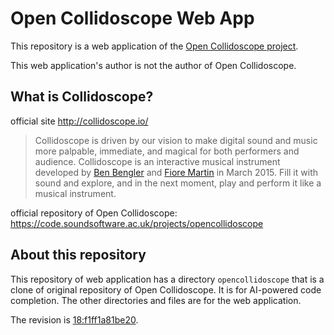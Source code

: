 # Open Collidoscope Web App

This repository is a web application of the [Open Collidoscope project](https://code.soundsoftware.ac.uk/projects/opencollidoscope).

This web application's author is not the author of Open Collidoscope.

## What is Collidoscope?

official site <http://collidoscope.io/>

> Collidoscope is driven by our vision to make digital sound and music more palpable, immediate, and magical for both performers and audience.
> Collidoscope is an interactive musical instrument developed by [Ben Bengler](http://benbengler.com/) and [Fiore Martin](http://fioremartin.com/) in March 2015. Fill it with sound and explore, and in the next moment, play and perform it like a musical instrument.

official repository of Open Collidoscope: <https://code.soundsoftware.ac.uk/projects/opencollidoscope>

## About this repository

This repository of web application has a directory `opencollidoscope` that is a clone of original repository of Open Collidoscope. It is for AI-powered code completion. The other directories and files are for the web application.

The revision is [18:f1ff1a81be20](https://code.soundsoftware.ac.uk/projects/opencollidoscope/repository/revisions/f1ff1a81be20d31608a4002546722d839f64b31e).
